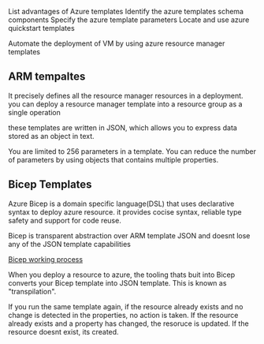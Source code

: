 List advantages of Azure templates
Identify the azure templates schema components
Specify the azure template parameters
Locate and use azure quickstart templates


Automate the deployment of VM by using azure resource manager templates


## ARM tempaltes
It precisely defines all the resource manager resources in a deployment. you can deploy a resource manager template into a resource group as a single operation

these templates are written in JSON, which allows you to express data stored as an object in text.

You are limited to 256 parameters in a template. You can reduce the number of parameters by using objects that contains multiple properties.


## Bicep Templates
Azure Bicep is a domain specific language(DSL) that uses declarative syntax to deploy azure resource. it provides cocise syntax, reliable type safety and support for code reuse.

Bicep is transparent abstraction over ARM template JSON and doesnt lose any of the JSON template capabilities

[Bicep working process](../../images/bicep.png)

When you deploy a resource to azure, the tooling thats buit into Bicep converts your Bicep template into JSON template. This is known as "transpilation". 

If you run the same template again, if the resource already exists and no change is detected in the properties, no action is taken. If the resource already exists and a property has changed, the resoruce is updated. If the resource doesnt exist, its created.